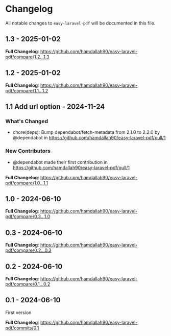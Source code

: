 # Changelog

All notable changes to `easy-laravel-pdf` will be documented in this file.

## 1.3 - 2025-01-02

**Full Changelog**: https://github.com/hamdallah90/easy-laravel-pdf/compare/1.2...1.3

## 1.2 - 2025-01-02

**Full Changelog**: https://github.com/hamdallah90/easy-laravel-pdf/compare/1.1...1.2

## 1.1 Add url option - 2024-11-24

### What's Changed

* chore(deps): Bump dependabot/fetch-metadata from 2.1.0 to 2.2.0 by @dependabot in https://github.com/hamdallah90/easy-laravel-pdf/pull/1

### New Contributors

* @dependabot made their first contribution in https://github.com/hamdallah90/easy-laravel-pdf/pull/1

**Full Changelog**: https://github.com/hamdallah90/easy-laravel-pdf/compare/1.0...1.1

## 1.0 - 2024-06-10

**Full Changelog**: https://github.com/hamdallah90/easy-laravel-pdf/compare/0.3...1.0

## 0.3 - 2024-06-10

**Full Changelog**: https://github.com/hamdallah90/easy-laravel-pdf/compare/0.2...0.3

## 0.2 - 2024-06-10

**Full Changelog**: https://github.com/hamdallah90/easy-laravel-pdf/compare/0.1...0.2

## 0.1 - 2024-06-10

First version

**Full Changelog**: https://github.com/hamdallah90/easy-laravel-pdf/commits/0.1

